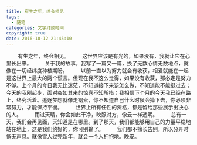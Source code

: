 ```yaml
---
title: 有生之年，终会相见
tags:
  - 随笔
categories: 文字打败时间
copyright: true
date: 2016-10-12 21:45:10
---
```

　　 有生之年，终会相见。
　　 这世界应该是有光的，如果没有，我就让它在心里长出来。
　　 关于我的故事，我写了一篇又一篇，换了无数心情无数地点，就像在一切经纬度种植期盼。<!--more-->
　　 以前一直以为努力就会有收获，相爱就能在一起是这世界上最大的两个谎言。但现在我不这么觉得，如果没有收获，那必定是努力不够。上个月的今日我无比迷茫，不知道接下来该怎么做，不知道能不能挺过去；今天的我刚起步，面对突如其来的惊喜不知所措；我相信下个月的今天我已经在路上，终究活着。追逐梦想就像走钢索，你不知道自己什么时候会掉下去，你必须非常努力，才能保持平衡。
　　 世界上所有任性的资格，都是留给那些展示出决心的人。
　　 雨过天晴，你会如此干净，映照对方，像云一样透明。
　　 总有一天，我们会再见面，天知道是在哪里。到了那天，我们都能够用自己的力量平稳地站在地上，这是我们约好的，你可别输了。 
　　 我们都不擅长告别，所以分开时悄无声息。就像雪人过完新年，就会一个人拥抱地。晚安。